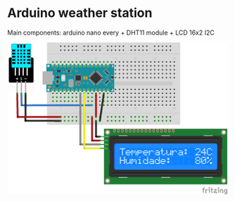 #  Arduino weather station

Main components: arduino nano every + DHT11 module + LCD 16x2 I2C

<img src="scheme0.png" alt="scheme" width="500"/>
